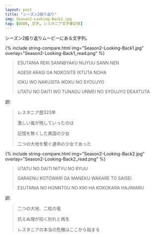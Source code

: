 ```yaml
---
layout: post
title: "シーズン2振り返り"
img: Season2-Looking-Back1.jpg
tag: [DDON, 文字, レスタニア文字筆記体]
---
```


シーズン2振り返りムービーにある文字列。

{% include string-compare.html img="Season2-Looking-Back1.jpg" overlay="Season2-Looking-Back1_read.png" %}

> ESUTANIA REKI SANNBYAKU NIJYUU SANN NEN
>
> AGESII ARASI GA NOKOSITE IXTUTA NOHA
>
> IOKU WO NAKUSITA IKOKU NO SYOUJYO
>
> UTATU NO DAITI WO TUNAGU UNMEI NO SYOUJYO DEAXTUTA

訳:

> レスタニア歴323年
>
> 激しい嵐が残していったのは
>
> 記憶を無くした異国の少女
>
> 二つの大地を繋ぐ運命の少女であった



{% include string-compare.html img="Season2-Looking-Back2.jpg" overlay="Season2-Looking-Back2_read.png" %}

> UTATU NO DAITI NITYU NO RYUU
>
> GARAENU KOTOWARI GA MANEKU WAKARE TO SAISEI
>
> ESUTANIA NO HONNTOU NO KIKI HA KOKOKARA HAJIMARU

訳:

> 二つの大地、二柱の竜
>
> 抗えぬ理が招く別れと再生
>
> レスタニアの本当の危機はここから始まる


